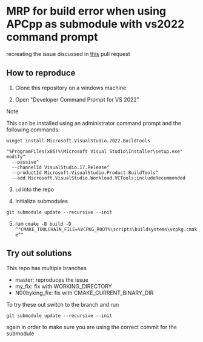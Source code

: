 # MRP for build error when using APCpp as submodule with vs2022 command prompt

recreating the issue discussed in [this](https://github.com/N00byKing/APCpp/pull/22) pull request


## How to reproduce

1. Clone this repository on a windows machine

2. Open "Developer Command Prompt for VS 2022"

> [!NOTE]
>  This can be installed using an administrator command prompt and the following commands:
>  ```
>  winget install Microsoft.VisualStudio.2022.BuildTools 
>  ```
>  ```
>  "%ProgramFiles(x86)%\Microsoft Visual Studio\Installer\setup.exe" modify^
>    --passive^
>    --channelId VisualStudio.17.Release^
>    --productId Microsoft.VisualStudio.Product.BuildTools^
>    --add Microsoft.VisualStudio.Workload.VCTools;includeRecommended
>  ```

3. `cd` into the repo

4. Initialize submodules
  ```
  git submodule update --recursive --init
  ```

5. run `cmake -B build -D ^"CMAKE_TOOLCHAIN_FILE=%VCPKG_ROOT%\scripts\buildsystems\vcpkg.cmake^"`

## Try out solutions

This repo has multiple branches

 - master: reproduces the issue
 - my_fix: fix with WORKING_DIRECTORY
 - N00byking_fix: fix with CMAKE_CURRENT_BINARY_DIR

To try these out switch to the branch and run
```
git submodule update --recursive --init
```
again in order to make sure you are using the correct commit for the submodule